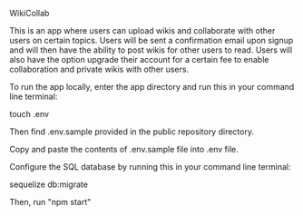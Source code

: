 WikiCollab

This is an app where users can upload wikis and collaborate with other users on certain topics. Users will be sent a confirmation email upon signup and will then have the ability to post wikis for other users to read. Users will also have the option upgrade their account for a certain fee to enable collaboration and private wikis with other users. 

To run the app locally, enter the app directory and run this in your command line terminal:

touch .env

Then find .env.sample provided in the public repository directory.

Copy and paste the contents of .env.sample file into .env file.

Configure the SQL database by running this in your command line terminal:

sequelize db:migrate

Then, run "npm start"
